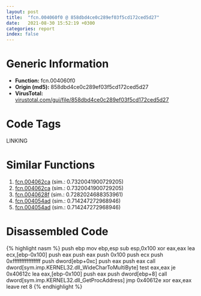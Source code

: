 ```yaml
---
layout: post
title:  "fcn.004060f0 @ 858dbd4ce0c289ef03f5cd172ced5d27"
date:   2021-08-30 15:52:19 +0300
categories: report
index: false
---
```


# Generic Information
- **Function:** fcn.004060f0
- **Origin (md5):** 858dbd4ce0c289ef03f5cd172ced5d27
- **VirusTotal:** [virustotal.com/gui/file/858dbd4ce0c289ef03f5cd172ced5d27][virustotal_ref]

# Code Tags
<span class="tag" id="LINKING">LINKING</span>


# Similar Functions

1. [fcn.004062ca][similar_1_ref] (sim.: 0.7320041900729205)
2. [fcn.004062ca][similar_2_ref] (sim.: 0.7320041900729205)
3. [fcn.0040628f][similar_3_ref] (sim.: 0.7282024688353961)
4. [fcn.004054ad][similar_4_ref] (sim.: 0.714247272968946)
5. [fcn.004054ad][similar_5_ref] (sim.: 0.714247272968946)


# Disassembled Code

{% highlight nasm %}
push ebp
mov ebp,esp
sub esp,0x100
xor eax,eax
lea ecx,[ebp-0x100]
push eax
push eax
push 0x100
push ecx
push 0xffffffffffffffff
push dword[ebp+0xc]
push eax
push eax
call dword[sym.imp.KERNEL32.dll_WideCharToMultiByte]
test eax,eax
je 0x40612c
lea eax,[ebp-0x100]
push eax
push dword[ebp+8]
call dword[sym.imp.KERNEL32.dll_GetProcAddress]
jmp 0x40612e
xor eax,eax
leave 
ret 8
{% endhighlight %}


[similar_1_ref]: /report/fcn.004062ca@a1f10d79c30d691bdf7d8fda931463b8
[similar_2_ref]: /report/fcn.004062ca@510c8408eb3f0420e19240592ddc0b5b
[similar_3_ref]: /report/fcn.0040628f@84dc68a2818105dbfcb17693062b25c0
[similar_4_ref]: /report/fcn.004054ad@ca0b3b300c37cf83aa8195cdd053964b
[similar_5_ref]: /report/fcn.004054ad@24d6dc92d07ce9e45a7cf05669535b54
[virustotal_ref]: https://www.virustotal.com/gui/file/858dbd4ce0c289ef03f5cd172ced5d27